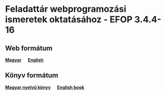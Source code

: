 # Feladattár webprogramozási ismeretek oktatásához - EFOP 3.4.4-16

## Web formátum

<div class="two center aligned columns">
  <a href="#!/hu" class="primary card"><strong>Magyar</strong></a>
  <a href="#!/en" class="primary card"><strong>English</strong></a>
</div>

## Könyv formátum

<div class="two center aligned columns">
  <a href="#!/book-hu" class="primary card"><strong>Magyar nyelvű könyv</strong></a>
  <a href="#!/book-en" class="primary card"><strong>English book</strong></a>
</div>
